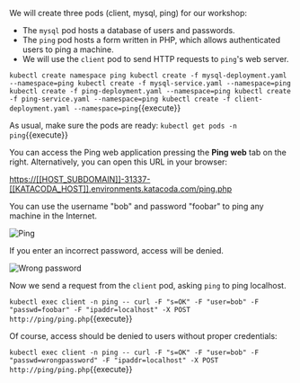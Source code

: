 We will create three pods (client, mysql, ping) for our workshop:

- The `mysql` pod hosts a database of users and passwords.
- The `ping` pod hosts a form written in PHP, which allows authenticated users to ping a machine.
- We will use the `client` pod to send HTTP requests to `ping`'s web server.

`kubectl create namespace ping
kubectl create -f mysql-deployment.yaml --namespace=ping
kubectl create -f mysql-service.yaml --namespace=ping
kubectl create -f ping-deployment.yaml --namespace=ping
kubectl create -f ping-service.yaml --namespace=ping
kubectl create -f client-deployment.yaml --namespace=ping`{{execute}}

As usual, make sure the pods are ready:
`kubectl get pods -n ping`{{execute}}

You can access the Ping web application pressing the **Ping web** tab on the right.
Alternatively, you can open this URL in your browser:

<https://[[HOST_SUBDOMAIN]]-31337-[[KATACODA_HOST]].environments.katacoda.com/ping.php>

You can use the username "bob" and password "foobar" to ping any machine in the Internet.

![Ping](/sysdig/courses/falco/forensics-k8s/assets/01_pingweb.png)

If you enter an incorrect password, access will be denied.

![Wrong password](/sysdig/courses/falco/forensics-k8s/assets/02_wrong_password.png)

Now we send a request from the `client` pod, asking `ping` to ping localhost.

`kubectl exec client -n ping -- curl -F "s=OK" -F "user=bob" -F "passwd=foobar" -F "ipaddr=localhost" -X POST http://ping/ping.php`{{execute}}

Of course, access should be denied to users without proper credentials:

`kubectl exec client -n ping -- curl -F "s=OK" -F "user=bob" -F "passwd=wrongpassword" -F "ipaddr=localhost" -X POST http://ping/ping.php`{{execute}}
